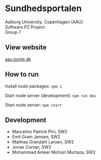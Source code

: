 # Sundhedsportalen

Aalborg University, Copenhagen (AAU)  
Software P2 Project  
Group 7

## View website
[aau.tonite.dk](http://aau.tonite.dk)

## How to run

Install node packages:
`npm i`

Start node server (development):
`npm run dev`

Start node server:
`npm start`

## Development

- Marcelino Patrick Pini, SW2
- Emil Gram Jensen, SW2
- Mathias Grandahl Larsen, SW2
- Jonas Curran, SW2
- Mohammad Ameer Mohsin Murtaza, SW2
